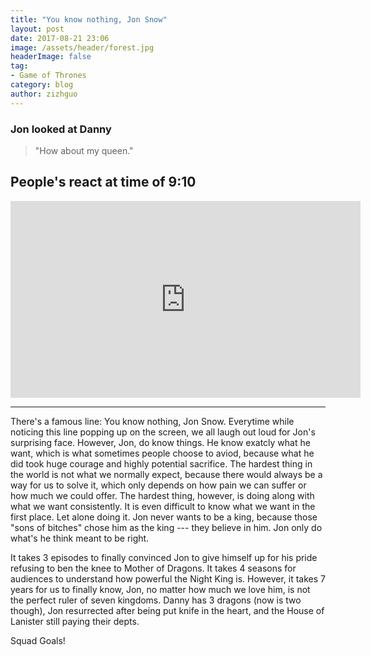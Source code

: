```yaml
---
title: "You know nothing, Jon Snow"
layout: post
date: 2017-08-21 23:06
image: /assets/header/forest.jpg
headerImage: false
tag:
- Game of Thrones
category: blog
author: zizhguo
---
```


### Jon looked at Danny
>"How about my queen."

## People's react at time of 9:10

<iframe width="560" height="315" src="https://www.youtube.com/embed/xCYGkP9bDZI" frameborder="0" allowfullscreen></iframe>

---

There's a famous line: You know nothing, Jon Snow. Everytime while noticing this line popping up on the screen, we all laugh out loud for Jon's surprising face. However, Jon, do know things. He know exatcly what he want, which is what sometimes people choose to aviod, because what he did took huge courage and highly potential sacrifice. The hardest thing in the world is not what we normally expect, because there would always be a way for us to solve it, which only depends on how pain we can suffer or how much we could offer. The hardest thing, however, is doing along with what we want consistently. It is even difficult to know what we want in the first place. Let alone doing it. Jon never wants to be a king, because those "sons of bitches" chose him as the king --- they believe in him. Jon only do what's he think meant to be right.

It takes 3 episodes to finally convinced Jon to give himself up for his pride refusing to ben the knee to Mother of Dragons. It takes 4 seasons for audiences to understand how powerful the Night King is. However, it takes 7 years for us to finally know, Jon, no matter how much we love him, is not the perfect ruler of seven kingdoms. Danny has 3 dragons (now is two though), Jon resurrected after being put knife in the heart, and the House of Lanister still paying their depts. 

Squad Goals!

<a data-pin-do="embedPin" data-pin-width="large" href="https://www.pinterest.com/pin/456200637246573662/"></a>
